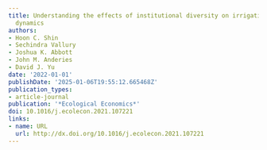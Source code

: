 ```yaml
---
title: Understanding the effects of institutional diversity on irrigation systems
  dynamics
authors:
- Hoon C. Shin
- Sechindra Vallury
- Joshua K. Abbott
- John M. Anderies
- David J. Yu
date: '2022-01-01'
publishDate: '2025-01-06T19:55:12.665468Z'
publication_types:
- article-journal
publication: '*Ecological Economics*'
doi: 10.1016/j.ecolecon.2021.107221
links:
- name: URL
  url: http://dx.doi.org/10.1016/j.ecolecon.2021.107221
---
```

